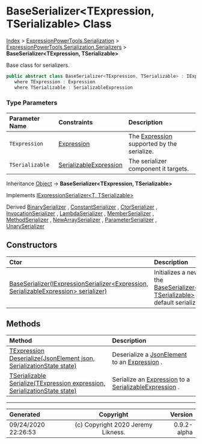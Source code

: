 ﻿# BaseSerializer&lt;TExpression, TSerializable> Class

[Index](../index.md) > [ExpressionPowerTools.Serialization](ExpressionPowerTools.Serialization.a.md) > [ExpressionPowerTools.Serialization.Serializers](ExpressionPowerTools.Serialization.Serializers.n.md) > **BaseSerializer<TExpression, TSerializable>**

Base class for serializers.

```csharp
public abstract class BaseSerializer<TExpression, TSerializable> : IExpressionSerializer<TExpression, TSerializable>
   where TExpression : Expression
   where TSerializable : SerializableExpression
```

### Type Parameters

| Parameter Name | Constraints | Description |
| :-- | :-- | :-- |
| `TExpression` | [Expression](https://docs.microsoft.com/dotnet/api/system.linq.expressions.expression) | The [Expression](https://docs.microsoft.com/dotnet/api/system.linq.expressions.expression) supported by the serialize. |
| `TSerializable` | [SerializableExpression](ExpressionPowerTools.Serialization.Serializers.SerializableExpression.cs.md) | The serializer component it targets. |

Inheritance [Object](https://docs.microsoft.com/dotnet/api/system.object) → **BaseSerializer&lt;TExpression, TSerializable>**

Implements  [IExpressionSerializer&lt;T, TSerializable>](ExpressionPowerTools.Serialization.Signatures.IExpressionSerializer`2.i.md) 

Derived  [BinarySerializer](ExpressionPowerTools.Serialization.Serializers.BinarySerializer.cs.md) ,  [ConstantSerializer](ExpressionPowerTools.Serialization.Serializers.ConstantSerializer.cs.md) ,  [CtorSerializer](ExpressionPowerTools.Serialization.Serializers.CtorSerializer.cs.md) ,  [InvocationSerializer](ExpressionPowerTools.Serialization.Serializers.InvocationSerializer.cs.md) ,  [LambdaSerializer](ExpressionPowerTools.Serialization.Serializers.LambdaSerializer.cs.md) ,  [MemberSerializer](ExpressionPowerTools.Serialization.Serializers.MemberSerializer.cs.md) ,  [MethodSerializer](ExpressionPowerTools.Serialization.Serializers.MethodSerializer.cs.md) ,  [NewArraySerializer](ExpressionPowerTools.Serialization.Serializers.NewArraySerializer.cs.md) ,  [ParameterSerializer](ExpressionPowerTools.Serialization.Serializers.ParameterSerializer.cs.md) ,  [UnarySerializer](ExpressionPowerTools.Serialization.Serializers.UnarySerializer.cs.md) 

## Constructors

| Ctor | Description |
| :-- | :-- |
| [BaseSerializer(IExpressionSerializer&lt;Expression, SerializableExpression> serializer)](ExpressionPowerTools.Serialization.Serializers.BaseSerializer`2.ctor.md#baseserializeriexpressionserializerexpression-serializableexpression-serializer) | Initializes a new instance of the [BaseSerializer&lt;TExpression, TSerializable>](ExpressionPowerTools.Serialization.Serializers.BaseSerializer`2.cs.md) class with a default serializer. |
## Methods

| Method | Description |
| :-- | :-- |
| [TExpression Deserialize(JsonElement json, SerializationState state)](ExpressionPowerTools.Serialization.Serializers.BaseSerializer`2.Deserialize.m.md) | Deserialize a [JsonElement](https://docs.microsoft.com/dotnet/api/system.text.json.jsonelement) to an [Expression](https://docs.microsoft.com/dotnet/api/system.linq.expressions.expression) . |
| [TSerializable Serialize(TExpression expression, SerializationState state)](ExpressionPowerTools.Serialization.Serializers.BaseSerializer`2.Serialize.m.md) | Serialize an [Expression](https://docs.microsoft.com/dotnet/api/system.linq.expressions.expression) to a [SerializableExpression](ExpressionPowerTools.Serialization.Serializers.SerializableExpression.cs.md) . |

---

| Generated | Copyright | Version |
| :-- | :-: | --: |
| 09/24/2020 22:26:53 | (c) Copyright 2020 Jeremy Likness. | 0.9.2-alpha |
